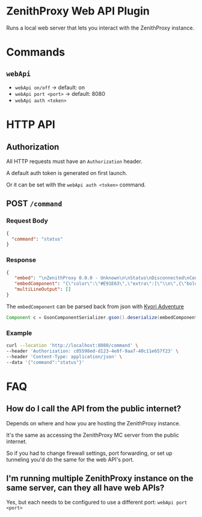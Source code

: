 # ZenithProxy Web API Plugin

Runs a local web server that lets you interact with the ZenithProxy instance.

# Commands

## `webApi`

* `webApi on/off` -> default: on
* `webApi port <port>` -> default: 8080
* `webApi auth <token>`

# HTTP API

## Authorization

All HTTP requests must have an `Authorization` header.

A default auth token is generated on first launch.

Or it can be set with the `webApi auth <token>` command.

## POST `/command`

### Request Body

```json
{
  "command": "status"
}
```

### Response

```json
{
   "embed": "\nZenithProxy 0.0.0 - Unknown\n\nStatus\nDisconnected\nConnected Player\nNone\nOnline For\nNot Online!\nHealth\n20.0\nDimension\nNone\nPing\n0ms\nProxy IP\nlocalhost\nServer\nconnect.2b2t.org:25565\nPriority Queue\nno [unbanned]\nSpectators\non\n2b2t Queue\nPriority: 15 [00:25:49]\nRegular: 688 [07:49:27]\nCoordinates\n||[0, 0, 0]||\nAutoUpdate\non",
   "embedComponent": "{\"color\":\"#E91E63\",\"extra\":[\"\\n\",{\"bold\":true,\"text\":\"ZenithProxy 0.0.0 - Unknown\"},\"\\n\",\"\\n\",{\"bold\":true,\"extra\":[\"\\n\"],\"text\":\"Status\"},{\"extra\":[\"Disconnected\"],\"text\":\"\"},\"\\n\",{\"bold\":true,\"extra\":[\"\\n\"],\"text\":\"Connected Player\"},{\"extra\":[\"None\"],\"text\":\"\"},\"\\n\",{\"bold\":true,\"extra\":[\"\\n\"],\"text\":\"Online For\"},{\"extra\":[\"Not Online!\"],\"text\":\"\"},\"\\n\",{\"bold\":true,\"extra\":[\"\\n\"],\"text\":\"Health\"},{\"extra\":[\"20.0\"],\"text\":\"\"},\"\\n\",{\"bold\":true,\"extra\":[\"\\n\"],\"text\":\"Dimension\"},{\"extra\":[\"None\"],\"text\":\"\"},\"\\n\",{\"bold\":true,\"extra\":[\"\\n\"],\"text\":\"Ping\"},{\"extra\":[\"0ms\"],\"text\":\"\"},\"\\n\",{\"bold\":true,\"extra\":[\"\\n\"],\"text\":\"Proxy IP\"},{\"extra\":[\"localhost\"],\"text\":\"\"},\"\\n\",{\"bold\":true,\"extra\":[\"\\n\"],\"text\":\"Server\"},{\"extra\":[\"connect.2b2t.org:25565\"],\"text\":\"\"},\"\\n\",{\"bold\":true,\"extra\":[\"\\n\"],\"text\":\"Priority Queue\"},{\"extra\":[\"no [unbanned]\"],\"text\":\"\"},\"\\n\",{\"bold\":true,\"extra\":[\"\\n\"],\"text\":\"Spectators\"},{\"extra\":[\"on\"],\"text\":\"\"},\"\\n\",{\"bold\":true,\"extra\":[\"\\n\"],\"text\":\"2b2t Queue\"},{\"extra\":[\"Priority: 15 [00:25:49]\\nRegular: 688 [07:49:27]\"],\"text\":\"\"},\"\\n\",{\"bold\":true,\"extra\":[\"\\n\"],\"text\":\"Coordinates\"},{\"extra\":[\"||[0, 0, 0]||\"],\"text\":\"\"},\"\\n\",{\"bold\":true,\"extra\":[\"\\n\"],\"text\":\"AutoUpdate\"},{\"extra\":[\"on\"],\"text\":\"\"}],\"text\":\"\"}",
   "multiLineOutput": []
}
```

The `embedComponent` can be parsed back from json with [Kyori Adventure](https://docs.advntr.dev/getting-started.html)
```java
Component c = GsonComponentSerializer.gson().deserialize(embedComponent);
```

### Example

```bash
curl --location 'http://localhost:8080/command' \
--header 'Authorization: c05598ed-d123-4e8f-9aa7-40c11e657f23' \
--header 'Content-Type: application/json' \
--data '{"command":"status"}'
```

# FAQ

## How do I call the API from the public internet?

Depends on where and how you are hosting the ZenithProxy instance.

It's the same as accessing the ZenithProxy MC server from the public internet.

So if you had to change firewall settings, port forwarding, or set up tunneling you'd do the same for the web API's port.

## I'm running multiple ZenithProxy instance on the same server, can they all have web APIs?

Yes, but each needs to be configured to use a different port: `webApi port <port>`
